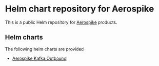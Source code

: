 # Helm chart repository for Aerospike

This is a public Helm repository for [Aerospike](https://aerospike.com/) products.


 ## Helm charts

The following helm charts are provided

- [Aerospike Kafka Outbound](aerospike-kafka-outbound)